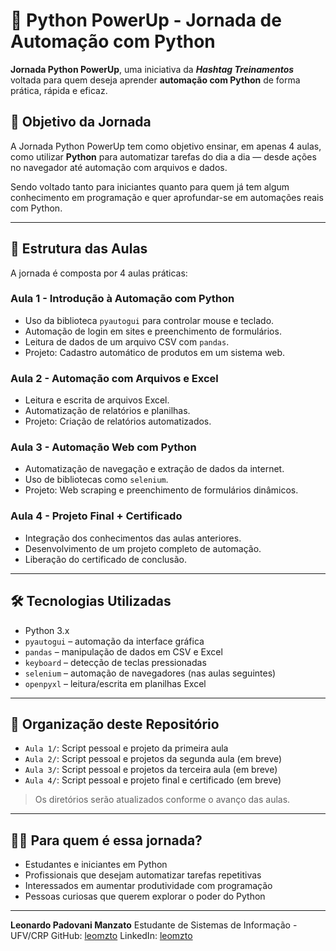 # 🚀 Python PowerUp - Jornada de Automação com Python

**Jornada Python PowerUp**, uma iniciativa da ***Hashtag Treinamentos*** voltada para quem deseja aprender **automação com Python** de forma prática, rápida e eficaz.

## 🎯 Objetivo da Jornada

A Jornada Python PowerUp tem como objetivo ensinar, em apenas 4 aulas, como utilizar **Python** para automatizar tarefas do dia a dia — desde ações no navegador até automação com arquivos e dados.

Sendo voltado tanto para iniciantes quanto para quem já tem algum conhecimento em programação e quer aprofundar-se em automações reais com Python.

---

## 📅 Estrutura das Aulas

A jornada é composta por 4 aulas práticas:

### Aula 1 - Introdução à Automação com Python
- Uso da biblioteca `pyautogui` para controlar mouse e teclado.
- Automação de login em sites e preenchimento de formulários.
- Leitura de dados de um arquivo CSV com `pandas`.
- Projeto: Cadastro automático de produtos em um sistema web.

### Aula 2 - Automação com Arquivos e Excel
- Leitura e escrita de arquivos Excel.
- Automatização de relatórios e planilhas.
- Projeto: Criação de relatórios automatizados.

### Aula 3 - Automação Web com Python
- Automatização de navegação e extração de dados da internet.
- Uso de bibliotecas como `selenium`.
- Projeto: Web scraping e preenchimento de formulários dinâmicos.

### Aula 4 - Projeto Final + Certificado
- Integração dos conhecimentos das aulas anteriores.
- Desenvolvimento de um projeto completo de automação.
- Liberação do certificado de conclusão.

---

## 🛠 Tecnologias Utilizadas

- Python 3.x
- `pyautogui` – automação da interface gráfica
- `pandas` – manipulação de dados em CSV e Excel
- `keyboard` – detecção de teclas pressionadas
- `selenium` – automação de navegadores (nas aulas seguintes)
- `openpyxl` – leitura/escrita em planilhas Excel

---

## 📁 Organização deste Repositório

- `Aula 1/`: Script pessoal e projeto da primeira aula
- `Aula 2/`: Script pessoal e projetos da segunda aula (em breve)
- `Aula 3/`: Script pessoal e projetos da terceira aula (em breve)
- `Aula 4/`: Script pessoal e projeto final e certificado (em breve)

> Os diretórios serão atualizados conforme o avanço das aulas.

---

## 🧑‍🎓 Para quem é essa jornada?

- Estudantes e iniciantes em Python
- Profissionais que desejam automatizar tarefas repetitivas
- Interessados em aumentar produtividade com programação
- Pessoas curiosas que querem explorar o poder do Python

---

**Leonardo Padovani Manzato**
Estudante de Sistemas de Informação - UFV/CRP
GitHub: [leomzto](https://github.com/leomzto)
LinkedIn: [leomzto](https://linkedin.com/in/leomzto)
